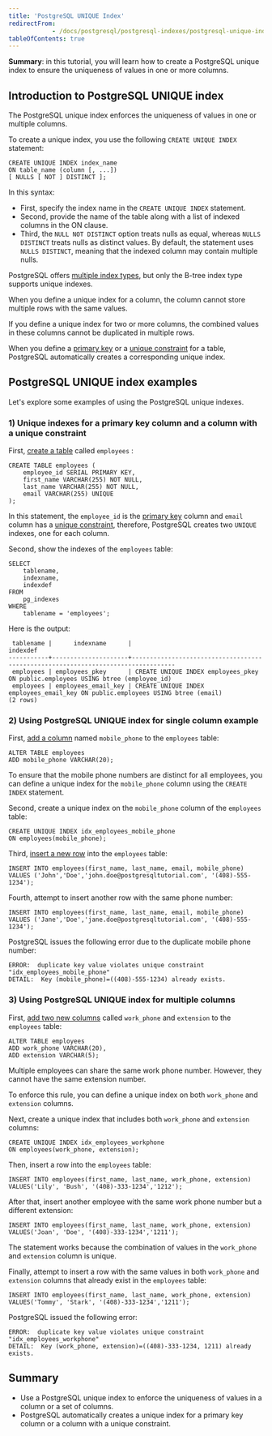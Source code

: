 ```yaml
---
title: 'PostgreSQL UNIQUE Index'
redirectFrom: 
            - /docs/postgresql/postgresql-indexes/postgresql-unique-index/
tableOfContents: true
---
```


**Summary**: in this tutorial, you will learn how to create a PostgreSQL unique index to ensure the uniqueness of values in one or more columns.

## Introduction to PostgreSQL UNIQUE index

The PostgreSQL unique index enforces the uniqueness of values in one or multiple columns.

To create a unique index, you use the following `CREATE UNIQUE INDEX` statement:

```
CREATE UNIQUE INDEX index_name
ON table_name (column [, ...])
[ NULLS [ NOT ] DISTINCT ];
```

In this syntax:

- First, specify the index name in the `CREATE UNIQUE INDEX` statement.
- Second, provide the name of the table along with a list of indexed columns in the ON clause.
- Third, the `NULL NOT DISTINCT` option treats nulls as equal, whereas `NULLS DISTINCT` treats nulls as distinct values. By default, the statement uses `NULLS DISTINCT`, meaning that the indexed column may contain multiple nulls.

PostgreSQL offers [multiple index types](https://www.postgresqltutorial.com/postgresql-indexes/postgresql-index-types/), but only the B-tree index type supports unique indexes.

When you define a unique index for a column, the column cannot store multiple rows with the same values.

If you define a unique index for two or more columns, the combined values in these columns cannot be duplicated in multiple rows.

When you define a [primary key](/docs/postgresql/postgresql-primary-key/) or a [unique constraint](https://www.postgresqltutorial.com/postgresql-tutorial/postgresql-unique-constraint) for a table, PostgreSQL automatically creates a corresponding unique index.

## PostgreSQL UNIQUE index examples

Let's explore some examples of using the PostgreSQL unique indexes.

### 1) Unique indexes for a primary key column and a column with a unique constraint

First, [create a table](/docs/postgresql/postgresql-create-table) called `employees` :

```
CREATE TABLE employees (
    employee_id SERIAL PRIMARY KEY,
    first_name VARCHAR(255) NOT NULL,
    last_name VARCHAR(255) NOT NULL,
    email VARCHAR(255) UNIQUE
);
```

In this statement, the `employee_id` is the [primary key](/docs/postgresql/postgresql-primary-key/) column and `email` column has a [unique constraint](https://www.postgresqltutorial.com/postgresql-tutorial/postgresql-unique-constraint), therefore, PostgreSQL creates two `UNIQUE` indexes, one for each column.

Second, show the indexes of the `employees` table:

```
SELECT
    tablename,
    indexname,
    indexdef
FROM
    pg_indexes
WHERE
    tablename = 'employees';
```

Here is the output:

```
 tablename |      indexname      |                                     indexdef
-----------+---------------------+----------------------------------------------------------------------------------
 employees | employees_pkey      | CREATE UNIQUE INDEX employees_pkey ON public.employees USING btree (employee_id)
 employees | employees_email_key | CREATE UNIQUE INDEX employees_email_key ON public.employees USING btree (email)
(2 rows)
```

### 2) Using PostgreSQL UNIQUE index for single column example

First, [add a column](/docs/postgresql/postgresql-add-column) named `mobile_phone` to the `employees` table:

```
ALTER TABLE employees
ADD mobile_phone VARCHAR(20);
```

To ensure that the mobile phone numbers are distinct for all employees, you can define a unique index for the `mobile_phone` column using the `CREATE INDEX` statement.

Second, create a unique index on the `mobile_phone` column of the `employees` table:

```
CREATE UNIQUE INDEX idx_employees_mobile_phone
ON employees(mobile_phone);
```

Third, [insert a new row](/docs/postgresql/postgresql-insert) into the `employees` table:

```
INSERT INTO employees(first_name, last_name, email, mobile_phone)
VALUES ('John','Doe','john.doe@postgresqltutorial.com', '(408)-555-1234');
```

Fourth, attempt to insert another row with the same phone number:

```
INSERT INTO employees(first_name, last_name, email, mobile_phone)
VALUES ('Jane','Doe','jane.doe@postgresqltutorial.com', '(408)-555-1234');
```

PostgreSQL issues the following error due to the duplicate mobile phone number:

```
ERROR:  duplicate key value violates unique constraint "idx_employees_mobile_phone"
DETAIL:  Key (mobile_phone)=((408)-555-1234) already exists.
```

### 3) Using PostgreSQL UNIQUE index for multiple columns

First, [add two new columns](/docs/postgresql/postgresql-add-column) called `work_phone` and `extension` to the `employees` table:

```
ALTER TABLE employees
ADD work_phone VARCHAR(20),
ADD extension VARCHAR(5);
```

Multiple employees can share the same work phone number. However, they cannot have the same extension number.

To enforce this rule, you can define a unique index on both `work_phone` and `extension` columns.

Next, create a unique index that includes both `work_phone` and `extension` columns:

```
CREATE UNIQUE INDEX idx_employees_workphone
ON employees(work_phone, extension);
```

Then, insert a row into the `employees` table:

```
INSERT INTO employees(first_name, last_name, work_phone, extension)
VALUES('Lily', 'Bush', '(408)-333-1234','1212');
```

After that, insert another employee with the same work phone number but a different extension:

```
INSERT INTO employees(first_name, last_name, work_phone, extension)
VALUES('Joan', 'Doe', '(408)-333-1234','1211');
```

The statement works because the combination of values in the `work_phone` and `extension` column is unique.

Finally, attempt to insert a row with the same values in both `work_phone` and `extension` columns that already exist in the `employees` table:

```
INSERT INTO employees(first_name, last_name, work_phone, extension)
VALUES('Tommy', 'Stark', '(408)-333-1234','1211');
```

PostgreSQL issued the following error:

```
ERROR:  duplicate key value violates unique constraint "idx_employees_workphone"
DETAIL:  Key (work_phone, extension)=((408)-333-1234, 1211) already exists.
```

## Summary

- Use a PostgreSQL unique index to enforce the uniqueness of values in a column or a set of columns.
- PostgreSQL automatically creates a unique index for a primary key column or a column with a unique constraint.
